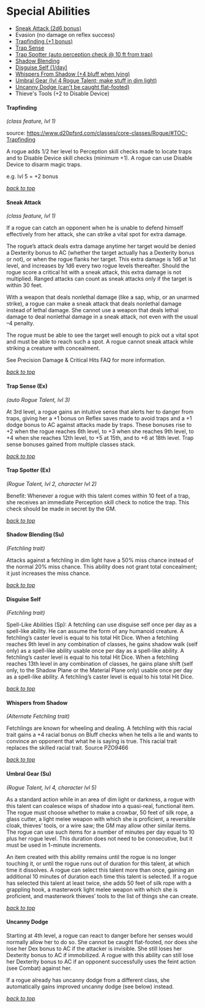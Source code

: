 # Special Abilities

- [Sneak Attack (2d6 bonus)](#sneak-attack)
- Evasion (no damage on reflex success)
- [Trapfinding (+1 bonus)](#trapfinding)
- [Trap Sense](#trap-sense-ex)
- [Trap Spotter (auto perception check @ 10 ft from trap)](#trap-spotter-ex)
- [Shadow Blending](#shadow-blending-su)
- [Disguise Self (1/day)](#disguise-self)
- [Whispers From Shadow (+4 bluff when lying)](#whispers-from-shadow)
- [Umbral Gear (lvl 4 Rogue Talent; make stuff in dim light)](#umbral-gear-su)
- [Uncanny Dodge (can't be caught flat-footed)](#uncanny-dodge)
- Thieve's Tools (+2 to Disable Device)


#### Trapfinding

*(class feature, lvl 1)*

source: https://www.d20pfsrd.com/classes/core-classes/Rogue/#TOC-Trapfinding

A rogue adds 1/2 her level to Perception skill checks made to locate traps and to Disable Device skill checks (minimum +1). A rogue can use Disable Device to disarm magic traps.

e.g. lvl 5 = +2 bonus

[*back to top*](#special-abilities)


#### Sneak Attack

*(class feature, lvl 1)*

If a rogue can catch an opponent when he is unable to defend himself effectively from her attack, she can strike a vital spot for extra damage.

The rogue’s attack deals extra damage anytime her target would be denied a Dexterity bonus to AC (whether the target actually has a Dexterity bonus or not), or when the rogue flanks her target. This extra damage is 1d6 at 1st level, and increases by 1d6 every two rogue levels thereafter. Should the rogue score a critical hit with a sneak attack, this extra damage is not multiplied. Ranged attacks can count as sneak attacks only if the target is within 30 feet.

With a weapon that deals nonlethal damage (like a sap, whip, or an unarmed strike), a rogue can make a sneak attack that deals nonlethal damage instead of lethal damage. She cannot use a weapon that deals lethal damage to deal nonlethal damage in a sneak attack, not even with the usual –4 penalty.

The rogue must be able to see the target well enough to pick out a vital spot and must be able to reach such a spot. A rogue cannot sneak attack while striking a creature with concealment.

See Precision Damage & Critical Hits FAQ for more information.

[*back to top*](#special-abilities)


#### Trap Sense (Ex)

*(auto Rogue Talent, lvl 3)*

At 3rd level, a rogue gains an intuitive sense that alerts her to danger from traps, giving her a +1 bonus on Reflex saves made to avoid traps and a +1 dodge bonus to AC against attacks made by traps. These bonuses rise to +2 when the rogue reaches 6th level, to +3 when she reaches 9th level, to +4 when she reaches 12th level, to +5 at 15th, and to +6 at 18th level. Trap sense bonuses gained from multiple classes stack.

[*back to top*](#special-abilities)


#### Trap Spotter (Ex)

*(Rogue Talent, lvl 2, character lvl 2)*

Benefit: Whenever a rogue with this talent comes within 10 feet of a trap, she receives an immediate Perception skill check to notice the trap. This check should be made in secret by the GM.

[*back to top*](#special-abilities)


#### Shadow Blending (Su)

*(Fetchling trait)*

Attacks against a fetchling in dim light have a 50% miss chance instead of the normal 20% miss chance. This ability does not grant total concealment; it just increases the miss chance.

[*back to top*](#special-abilities)


#### Disguise Self

*(Fetchling trait)*

Spell-Like Abilities (Sp): A fetchling can use disguise self once per day as a spell-like ability. He can assume the form of any humanoid creature. A fetchling’s caster level is equal to his total Hit Dice. When a fetchling reaches 9th level in any combination of classes, he gains shadow walk (self only) as a spell-like ability usable once per day as a spell-like ability. A fetchling’s caster level is equal to his total Hit Dice. When a fetchling reaches 13th level in any combination of classes, he gains plane shift (self only, to the Shadow Plane or the Material Plane only) usable once per day as a spell-like ability. A fetchling’s caster level is equal to his total Hit Dice.

[*back to top*](#special-abilities)


#### Whispers from Shadow

*(Alternate Fetchling trait)*

Fetchlings are known for wheeling and dealing. A fetchling with this racial trait gains a +4 racial bonus on Bluff checks when he tells a lie and wants to convince an opponent that what he is saying is true. This racial trait replaces the skilled racial trait. Source PZO9466

[*back to top*](#special-abilities)


#### Umbral Gear (Su)

*(Rogue Talent, lvl 4, character lvl 5)*

As a standard action while in an area of dim light or darkness, a rogue with this talent can coalesce wisps of shadow into a quasi-real, functional item. The rogue must choose whether to make a crowbar, 50 feet of silk rope, a glass cutter, a light melee weapon with which she is proficient, a reversible cloak, thieves’ tools, or a wire saw; the GM may allow other similar items. The rogue can use such items for a number of minutes per day equal to 10 plus her rogue level. This duration does not need to be consecutive, but it must be used in 1-minute increments.

An item created with this ability remains until the rogue is no longer touching it, or until the rogue runs out of duration for this talent, at which time it dissolves. A rogue can select this talent more than once, gaining an additional 10 minutes of duration each time this talent is selected. If a rogue has selected this talent at least twice, she adds 50 feet of silk rope with a grappling hook, a masterwork light melee weapon with which she is proficient, and masterwork thieves’ tools to the list of things she can create.

[*back to top*](#special-abilities)


#### Uncanny Dodge

Starting at 4th level, a rogue can react to danger before her senses would normally allow her to do so. She cannot be caught flat-footed, nor does she lose her Dex bonus to AC if the attacker is invisible. She still loses her Dexterity bonus to AC if immobilized. A rogue with this ability can still lose her Dexterity bonus to AC if an opponent successfully uses the feint action (see Combat) against her.

If a rogue already has uncanny dodge from a different class, she automatically gains improved uncanny dodge (see below) instead.

[*back to top*](#special-abilities)
